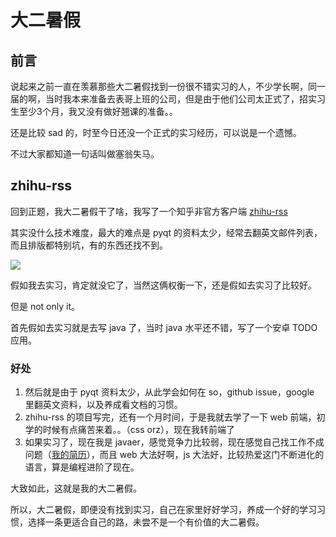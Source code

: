 # 大二暑假
## 前言
说起来之前一直在羡慕那些大二暑假找到一份很不错实习的人，不少学长啊，同一届的啊，当时我本来准备去表哥上班的公司，但是由于他们公司太正式了，招实习生至少3个月，我又没有做好翘课的准备。。

还是比较 sad 的，时至今日还没一个正式的实习经历，可以说是一个遗憾。

不过大家都知道一句话叫做塞翁失马。

## zhihu-rss
回到正题，我大二暑假干了啥，我写了一个知乎非官方客户端 [zhihu-rss](https://github.com/SimplyY/zhihu-rss)

其实没什么技术难度，最大的难点是 pyqt 的资料太少，经常去翻英文邮件列表，而且排版都特别坑，有的东西还找不到。

![](http://7xkpdt.com1.z0.glb.clouddn.com/0f5e4bda2efe92baacb26f8b573f5d55.png)

假如我去实习，肯定就没它了，当然这俩权衡一下，还是假如去实习了比较好。

但是 not only it。

首先假如去实习就是去写 java 了，当时 java 水平还不错，写了一个安卓 TODO 应用。

### 好处
1. 然后就是由于 pyqt 资料太少，从此学会如何在 so，github issue，google 里翻英文资料，以及养成看文档的习惯。
2. zhihu-rss 的项目写完，还有一个月时间，于是我就去学了一下 web 前端，初学的时候有点痛苦来着。。（css orz），现在我转前端了
3. 如果实习了，现在我是 javaer，感觉竞争力比较弱，现在感觉自己找工作不成问题（[我的简历](http://simplyy.space/article/56c2d71f6ba384e02299f99d)），而且 web 大法好啊，js 大法好，比较热爱这门不断进化的语言，算是编程进阶了现在。


大致如此，这就是我的大二暑假。


所以，大二暑假，即便没有找到实习，自己在家里好好学习，养成一个好的学习习惯，选择一条更适合自己的路，未尝不是一个有价值的大二暑假。
